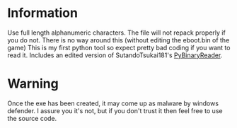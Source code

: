 # Information
Use full length alphanumeric characters.  The file will not repack properly if you do not.  There is no way around this (without editing the eboot.bin of the game)
This is my first python tool so expect pretty bad coding if you want to read it.
Includes an edited version of SutandoTsukai181's [PyBinaryReader](https://github.com/SutandoTsukai181/PyBinaryReader).

# Warning
Once the exe has been created, it may come up as malware by windows defender. I assure you it's not, but if you don't trust it then feel free to use the source code.
